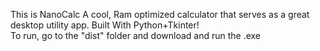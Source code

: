 This is NanoCalc
A cool, Ram optimized calculator that serves as a great desktop utility app.
Built With Python+Tkinter!
<br>
To run, go to the "dist" folder and download and run the .exe
